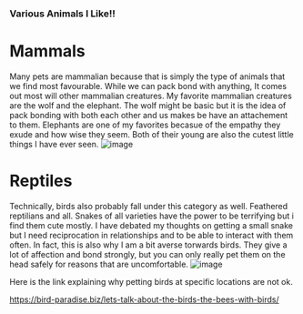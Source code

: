 ### Various Animals I Like!!
# Mammals
Many pets are mammalian because that is simply the type of animals that we find most favourable. While we can pack bond with anything, It comes out most will other mammalian creatures. My favorite mammalian creatures are the wolf and the elephant. The wolf might be basic but it is the idea of pack bonding with both each other and us makes be have an attachement to them. Elephants are one of my favorites becasue of the empathy they exude and how wise they seem. Both of their young are also the cutest little things I have ever seen.
![image](https://user-images.githubusercontent.com/72111389/95710605-dc039180-0c15-11eb-8ea3-57cbd1fb2b5d.png)

# Reptiles
Technically, birds also probably fall under this category as well. Feathered reptilians and all. Snakes of all varieties have the power to be terrifying but i find them cute mostly. I have debated my thoughts on getting a small snake but I need reciprocation in relationships and to be able to interact with them often. In fact, this is also why I am a bit averse torwards birds. They give a lot of affection and bond strongly, but you can only really pet them on the head safely for reasons that are uncomfortable.
![image](https://user-images.githubusercontent.com/72111389/95711950-a7450980-0c18-11eb-8e63-fcfcc26640a8.png)

Here is the link explaining why petting birds at specific locations are not ok.

https://bird-paradise.biz/lets-talk-about-the-birds-the-bees-with-birds/
